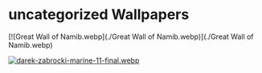 # uncategorized Wallpapers



[![Great Wall of Namib.webp](./Great Wall of Namib.webp)](./Great Wall of Namib.webp)

[![darek-zabrocki-marine-11-final.webp](./darek-zabrocki-marine-11-final.webp)](./darek-zabrocki-marine-11-final.webp)

